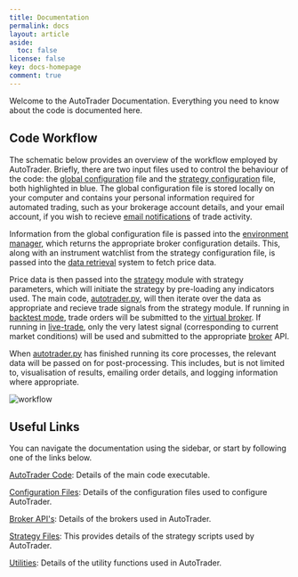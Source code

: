 ```yaml
---
title: Documentation
permalink: docs
layout: article
aside:
  toc: false 
license: false
key: docs-homepage
comment: true
---
```

Welcome to the AutoTrader Documentation. Everything you need to know about the code is documented here.

## Code Workflow
The schematic below provides an overview of the workflow employed by AutoTrader. Briefly, there are two input files
used to control the behaviour of the code: the [global configuration](configuration-global) file and the 
[strategy configuration](configuration-strategy) file, both highlighted in blue. The global configuration file is 
stored locally on your computer and contains your personal information required for automated trading, such as your 
brokerage account details, and your email account, if you wish to recieve [email notifications](emailing)
of trade activity.

Information from the global configuration file is passed into the [environment manager](environment-manager), which 
returns the appropriate broker configuration details. This, along with an instrument watchlist from the strategy
configuration file, is passed into the [data retrieval](autodata) system to fetch price data.

Price data is then passed into the [strategy](strategies) module with strategy parameters, which will initiate the 
strategy by pre-loading any indicators used. The main code, [autotrader.py](autotrader), will then iterate over the
data as appropriate and recieve trade signals from the strategy module. If running in [backtest mode](autotrader#backtest-mode), 
trade orders will be submitted to the [virtual broker](brokers-virtual). If running in [live-trade](autotrader#livetrade-mode), 
only the very latest signal (corresponding to current market conditions) will be used and submitted to the appropriate
[broker](brokers) API.

When [autotrader.py](autotrader) has finished running its core processes, the relevant data will be passed on for 
post-processing. This includes, but is not limited to, visualisation of results, emailing order details, and logging
information where appropriate.

![workflow](AutoTrader/assets/images/code-workflow.svg "AutoTrader Code Workflow")


## Useful Links
You can navigate the documentation using the sidebar, or start by following one of the links below.

[AutoTrader Code](docs/autotrader): Details of the main code executable.

[Configuration Files](docs/configuration): Details of the configuration files used to configure AutoTrader.

[Broker API's](docs/brokers): Details of the brokers used in AutoTrader.
        
[Strategy Files](docs/strategies): This provides details of the strategy scripts used by AutoTrader.

[Utilities](docs/utility-functions): Details of the utility functions used in AutoTrader.
